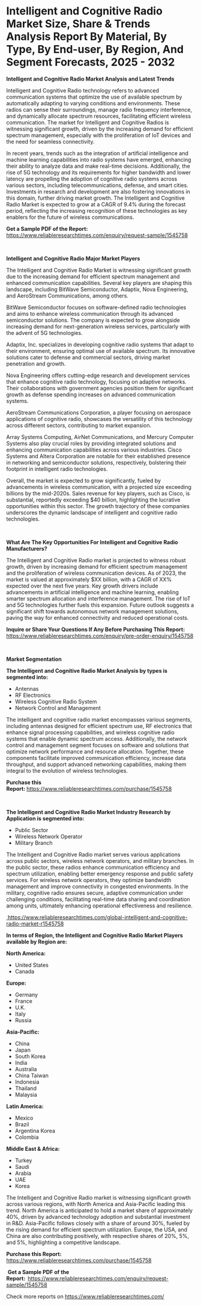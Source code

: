 <p><h1>Intelligent and Cognitive Radio Market Size, Share & Trends Analysis Report By Material, By Type, By End-user, By Region, And Segment Forecasts, 2025 - 2032</h1></p><p><strong>Intelligent and Cognitive Radio Market Analysis and Latest Trends</strong></p>
<p><p>Intelligent and Cognitive Radio technology refers to advanced communication systems that optimize the use of available spectrum by automatically adapting to varying conditions and environments. These radios can sense their surroundings, manage radio frequency interference, and dynamically allocate spectrum resources, facilitating efficient wireless communication. The market for Intelligent and Cognitive Radios is witnessing significant growth, driven by the increasing demand for efficient spectrum management, especially with the proliferation of IoT devices and the need for seamless connectivity.</p><p>In recent years, trends such as the integration of artificial intelligence and machine learning capabilities into radio systems have emerged, enhancing their ability to analyze data and make real-time decisions. Additionally, the rise of 5G technology and its requirements for higher bandwidth and lower latency are propelling the adoption of cognitive radio systems across various sectors, including telecommunications, defense, and smart cities. Investments in research and development are also fostering innovations in this domain, further driving market growth. The Intelligent and Cognitive Radio Market is expected to grow at a CAGR of 9.4% during the forecast period, reflecting the increasing recognition of these technologies as key enablers for the future of wireless communications.</p></p>
<p><strong>Get a Sample PDF of the Report:&nbsp;</strong> <a href="https://www.reliableresearchtimes.com/enquiry/request-sample/1545758?utm_campaign=2717&utm_medium=2&utm_source=Github&utm_content=ia&utm_term=08042025&utm_id=intelligent-and-cognitive-radio">https://www.reliableresearchtimes.com/enquiry/request-sample/1545758</a></p>
<p>&nbsp;</p>
<p><strong>Intelligent and Cognitive Radio Major Market Players</strong></p>
<p><p>The Intelligent and Cognitive Radio Market is witnessing significant growth due to the increasing demand for efficient spectrum management and enhanced communication capabilities. Several key players are shaping this landscape, including BitWave Semiconductor, Adaptix, Nova Engineering, and AeroStream Communications, among others.</p><p>BitWave Semiconductor focuses on software-defined radio technologies and aims to enhance wireless communication through its advanced semiconductor solutions. The company is expected to grow alongside increasing demand for next-generation wireless services, particularly with the advent of 5G technologies.</p><p>Adaptix, Inc. specializes in developing cognitive radio systems that adapt to their environment, ensuring optimal use of available spectrum. Its innovative solutions cater to defense and commercial sectors, driving market penetration and growth.</p><p>Nova Engineering offers cutting-edge research and development services that enhance cognitive radio technology, focusing on adaptive networks. Their collaborations with government agencies position them for significant growth as defense spending increases on advanced communication systems.</p><p>AeroStream Communications Corporation, a player focusing on aerospace applications of cognitive radio, showcases the versatility of this technology across different sectors, contributing to market expansion.</p><p>Array Systems Computing, AirNet Communications, and Mercury Computer Systems also play crucial roles by providing integrated solutions and enhancing communication capabilities across various industries. Cisco Systems and Altera Corporation are notable for their established presence in networking and semiconductor solutions, respectively, bolstering their footprint in intelligent radio technologies.</p><p>Overall, the market is expected to grow significantly, fueled by advancements in wireless communication, with a projected size exceeding billions by the mid-2020s. Sales revenue for key players, such as Cisco, is substantial, reportedly exceeding $40 billion, highlighting the lucrative opportunities within this sector. The growth trajectory of these companies underscores the dynamic landscape of intelligent and cognitive radio technologies.</p></p>
<p>&nbsp;</p>
<p><strong>What Are The Key Opportunities For Intelligent and Cognitive Radio Manufacturers?</strong></p>
<p><p>The Intelligent and Cognitive Radio market is projected to witness robust growth, driven by increasing demand for efficient spectrum management and the proliferation of wireless communication devices. As of 2023, the market is valued at approximately $XX billion, with a CAGR of XX% expected over the next five years. Key growth drivers include advancements in artificial intelligence and machine learning, enabling smarter spectrum allocation and interference management. The rise of IoT and 5G technologies further fuels this expansion. Future outlook suggests a significant shift towards autonomous network management solutions, paving the way for enhanced connectivity and reduced operational costs.</p></p>
<p><strong>Inquire or Share Your Questions If Any Before Purchasing This Report:</strong> <a href="https://www.reliableresearchtimes.com/enquiry/pre-order-enquiry/1545758?utm_campaign=2717&utm_medium=2&utm_source=Github&utm_content=ia&utm_term=08042025&utm_id=intelligent-and-cognitive-radio">https://www.reliableresearchtimes.com/enquiry/pre-order-enquiry/1545758</a></p>
<p>&nbsp;</p>
<p><strong>Market Segmentation</strong></p>
<p><strong>The Intelligent and Cognitive Radio Market Analysis by types is segmented into:</strong></p>
<p><ul><li>Antennas</li><li>RF Electronics</li><li>Wireless Cognitive Radio System</li><li>Network Control and Management</li></ul></p>
<p><p>The intelligent and cognitive radio market encompasses various segments, including antennas designed for efficient spectrum use, RF electronics that enhance signal processing capabilities, and wireless cognitive radio systems that enable dynamic spectrum access. Additionally, the network control and management segment focuses on software and solutions that optimize network performance and resource allocation. Together, these components facilitate improved communication efficiency, increase data throughput, and support advanced networking capabilities, making them integral to the evolution of wireless technologies.</p></p>
<p><strong>Purchase this Report:&nbsp;</strong><a href="https://www.reliableresearchtimes.com/purchase/1545758?utm_campaign=2717&utm_medium=2&utm_source=Github&utm_content=ia&utm_term=08042025&utm_id=intelligent-and-cognitive-radio">https://www.reliableresearchtimes.com/purchase/1545758</a></p>
<p>&nbsp;</p>
<p><strong>The Intelligent and Cognitive Radio Market Industry Research by Application is segmented into:</strong></p>
<p><ul><li>Public Sector</li><li>Wireless Network Operator</li><li>Military Branch</li></ul></p>
<p><p>The Intelligent and Cognitive Radio market serves various applications across public sectors, wireless network operators, and military branches. In the public sector, these radios enhance communication efficiency and spectrum utilization, enabling better emergency response and public safety services. For wireless network operators, they optimize bandwidth management and improve connectivity in congested environments. In the military, cognitive radio ensures secure, adaptive communication under challenging conditions, facilitating real-time data sharing and coordination among units, ultimately enhancing operational effectiveness and resilience.</p></p>
<p><a href="https://www.reliableresearchtimes.com/global-intelligent-and-cognitive-radio-market-r1545758?utm_campaign=2717&utm_medium=2&utm_source=Github&utm_content=ia&utm_term=08042025&utm_id=intelligent-and-cognitive-radio">&nbsp;https://www.reliableresearchtimes.com/global-intelligent-and-cognitive-radio-market-r1545758</a></p>
<p><strong>In terms of Region, the Intelligent and Cognitive Radio Market Players available by Region are:</strong></p>
<p>
    <p> <strong> North America: </strong>
        <ul>
            <li>United States</li>
            <li>Canada</li>
        </ul>
        </p> 
    <p> <strong> Europe: </strong>
        <ul>
            <li>Germany</li>
            <li>France</li>
            <li>U.K.</li>
            <li>Italy</li>
            <li>Russia</li>
        </ul>
        </p> 
    <p> <strong> Asia-Pacific: </strong>
        <ul>
            <li>China</li>
            <li>Japan</li>
            <li>South Korea</li>
            <li>India</li>
            <li>Australia</li>
            <li>China Taiwan</li>
            <li>Indonesia</li>
            <li>Thailand</li>
            <li>Malaysia</li>
        </ul>
        </p> 
    <p> <strong> Latin America: </strong>
        <ul>
            <li>Mexico</li>
            <li>Brazil</li>
            <li>Argentina Korea</li>
            <li>Colombia</li>
        </ul>
        </p> 
    <p> <strong> Middle East & Africa: </strong>
        <ul>
            <li>Turkey</li>
            <li>Saudi</li>
            <li>Arabia</li>
            <li>UAE</li>
            <li>Korea</li>
        </ul>
    </p>
    </p>
<p><p>The Intelligent and Cognitive Radio market is witnessing significant growth across various regions, with North America and Asia-Pacific leading this trend. North America is anticipated to hold a market share of approximately 40%, driven by advanced technology adoption and substantial investment in R&D. Asia-Pacific follows closely with a share of around 30%, fueled by the rising demand for efficient spectrum utilization. Europe, the USA, and China are also contributing positively, with respective shares of 20%, 5%, and 5%, highlighting a competitive landscape.</p></p>
<p><strong>Purchase this Report: </strong><a href="https://www.reliableresearchtimes.com/purchase/1545758?utm_campaign=2717&utm_medium=2&utm_source=Github&utm_content=ia&utm_term=08042025&utm_id=intelligent-and-cognitive-radio">https://www.reliableresearchtimes.com/purchase/1545758</a></p>
<p>&nbsp;<strong>Get a Sample PDF of the Report:&nbsp;&nbsp;</strong><a href="https://www.reliableresearchtimes.com/enquiry/request-sample/1545758?utm_campaign=2717&utm_medium=2&utm_source=Github&utm_content=ia&utm_term=08042025&utm_id=intelligent-and-cognitive-radio">https://www.reliableresearchtimes.com/enquiry/request-sample/1545758</a></p>
<p><strong></strong></p>
<p>Check more reports on <a href="https://www.reliableresearchtimes.com/?utm_campaign=2717&utm_medium=2&utm_source=Github&utm_content=ia&utm_term=08042025&utm_id=intelligent-and-cognitive-radio">https://www.reliableresearchtimes.com/</a></p>